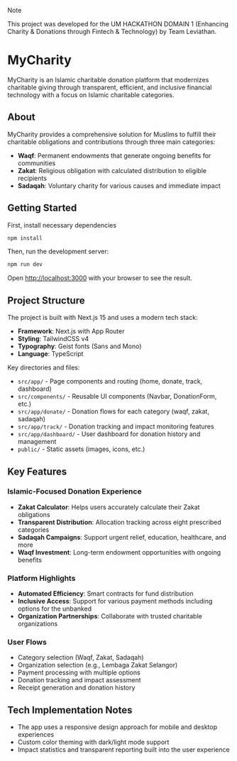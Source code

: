 > [!NOTE]
> This project was developed for the UM HACKATHON DOMAIN 1 (Enhancing Charity & Donations through Fintech & Technology) by Team Leviathan.

# MyCharity

MyCharity is an Islamic charitable donation platform that modernizes charitable giving through transparent, efficient, and inclusive financial technology with a focus on Islamic charitable categories.

## About

MyCharity provides a comprehensive solution for Muslims to fulfill their charitable obligations and contributions through three main categories:

- **Waqf**: Permanent endowments that generate ongoing benefits for communities
- **Zakat**: Religious obligation with calculated distribution to eligible recipients
- **Sadaqah**: Voluntary charity for various causes and immediate impact

## Getting Started

First, install necessary dependencies

```bash
npm install
```

Then, run the development server:

```bash
npm run dev
```

Open [http://localhost:3000](http://localhost:3000) with your browser to see the result.

## Project Structure

The project is built with Next.js 15 and uses a modern tech stack:

- **Framework**: Next.js with App Router
- **Styling**: TailwindCSS v4
- **Typography**: Geist fonts (Sans and Mono)
- **Language**: TypeScript

Key directories and files:
- `src/app/` - Page components and routing (home, donate, track, dashboard)
- `src/components/` - Reusable UI components (Navbar, DonationForm, etc.)
- `src/app/donate/` - Donation flows for each category (waqf, zakat, sadaqah)
- `src/app/track/` - Donation tracking and impact monitoring features
- `src/app/dashboard/` - User dashboard for donation history and management
- `public/` - Static assets (images, icons, etc.)

## Key Features

### Islamic-Focused Donation Experience
- **Zakat Calculator**: Helps users accurately calculate their Zakat obligations
- **Transparent Distribution**: Allocation tracking across eight prescribed categories
- **Sadaqah Campaigns**: Support urgent relief, education, healthcare, and more
- **Waqf Investment**: Long-term endowment opportunities with ongoing benefits

### Platform Highlights
- **Automated Efficiency**: Smart contracts for fund distribution
- **Inclusive Access**: Support for various payment methods including options for the unbanked
- **Organization Partnerships**: Collaborate with trusted charitable organizations

### User Flows
- Category selection (Waqf, Zakat, Sadaqah)
- Organization selection (e.g., Lembaga Zakat Selangor)
- Payment processing with multiple options
- Donation tracking and impact assessment
- Receipt generation and donation history

## Tech Implementation Notes

- The app uses a responsive design approach for mobile and desktop experiences
- Custom color theming with dark/light mode support
- Impact statistics and transparent reporting built into the user experience